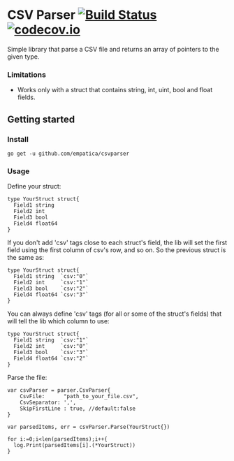 # CSV Parser [![Build Status](https://travis-ci.org/empatica/csvparser.svg?branch=master)](https://travis-ci.org/empatica/csvparser) [![codecov.io](http://codecov.io/github/empatica/csvparser/coverage.svg?branch=master)](http://codecov.io/github/empatica/csvparser?branch=master)

Simple library that parse a CSV file and returns an array of pointers to the given type.

### Limitations

- Works only with a struct that contains string, int, uint, bool and float fields.

## Getting started

### Install

    go get -u github.com/empatica/csvparser

### Usage

Define your struct:

    type YourStruct struct{
      Field1 string
      Field2 int
      Field3 bool
      Field4 float64
    }

If you don't add 'csv' tags close to each struct's field, the lib will set the first field using the first column of csv's row, and so on. So the previous struct is the same as:

    type YourStruct struct{
      Field1 string  `csv:"0"`
      Field2 int     `csv:"1"`
      Field3 bool    `csv:"2"`
      Field4 float64 `csv:"3"`
    }

You can always define 'csv' tags (for all or some of the struct's fields) that will tell the lib which column to use:

    type YourStruct struct{
      Field1 string  `csv:"1"`
      Field2 int     `csv:"0"`
      Field3 bool    `csv:"3"`
      Field4 float64 `csv:"2"`
    }

Parse the file:

    var csvParser = parser.CsvParser{
        CsvFile:      "path_to_your_file.csv",
        CsvSeparator: ',',
        SkipFirstLine : true, //default:false
    }

    var parsedItems, err = csvParser.Parse(YourStruct{})

    for i:=0;i<len(parsedItems);i++{
      log.Print(parsedItems[i].(*YourStruct))
    }

